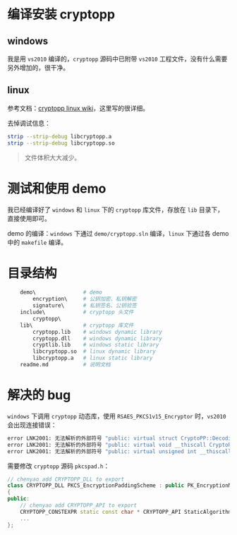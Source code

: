 # 编译安装 cryptopp

## windows 
我是用 `vs2010` 编译的，`cryptopp` 源码中已附带 `vs2010` 工程文件，没有什么需要另外增加的，很干净。

## linux
参考文档：[cryptopp linux wiki](http://www.cryptopp.com/wiki/Linux)，这里写的很详细。

去悼调试信息：
```sh
strip --strip-debug libcryptopp.a
strip --strip-debug libcryptopp.so
```
> 文件体积大大减少。


# 测试和使用 demo
我已经编译好了 `windows` 和 `linux` 下的 `cryptopp` 库文件，存放在 `lib` 目录下，直接使用即可。

demo 的编译：`windows` 下通过 `demo/cryptopp.sln` 编译，`linux` 下通过各 demo 中的 `makefile` 编译。


# 目录结构
```sh
    demo\               # demo
        encryption\     # 公钥加密、私钥解密
        signature\      # 私钥签名、公钥验签
    include\            # cryptopp 头文件
        cryptopp\ 
    lib\                # cryptopp 库文件
        cryptopp.lib    # windows dynamic library
        cryptopp.dll    # windows dynamic library
        cryptlib.lib    # windows static library
        libcryptopp.so  # linux dynamic library
        libcryptopp.a   # linux static library
    readme.md           # 说明文档
```


# 解决的 bug

`windows` 下调用 `cryptopp` 动态库，使用 `RSAES_PKCS1v15_Encryptor` 时，`vs2010` 会出现连接错误：
```sh
error LNK2001: 无法解析的外部符号 "public: virtual struct CryptoPP::DecodingResult __thiscall CryptoPP::PKCS_EncryptionPaddingScheme::Unpad(unsigned char const *,unsigned int,unsigned char *,class CryptoPP::NameValuePairs const &)const " (?Unpad@PKCS_EncryptionPaddingScheme@CryptoPP@@UBE?AUDecodingResult@2@PBEIPAEABVNameValuePairs@2@@Z)
error LNK2001: 无法解析的外部符号 "public: virtual void __thiscall CryptoPP::PKCS_EncryptionPaddingScheme::Pad(class CryptoPP::RandomNumberGenerator &,unsigned char const *,unsigned int,unsigned char *,unsigned int,class CryptoPP::NameValuePairs const &)const " (?Pad@PKCS_EncryptionPaddingScheme@CryptoPP@@UBEXAAVRandomNumberGenerator@2@PBEIPAEIABVNameValuePairs@2@@Z)
error LNK2001: 无法解析的外部符号 "public: virtual unsigned int __thiscall CryptoPP::PKCS_EncryptionPaddingScheme::MaxUnpaddedLength(unsigned int)const " (?MaxUnpaddedLength@PKCS_EncryptionPaddingScheme@CryptoPP@@UBEII@Z)
```

需要修改 `cryptopp` 源码 `pkcspad.h`：
```c++
// chenyao add CRYPTOPP_DLL to export
class CRYPTOPP_DLL PKCS_EncryptionPaddingScheme : public PK_EncryptionMessageEncodingMethod
{
public:
    // chenyao add CRYPTOPP_API to export
	CRYPTOPP_CONSTEXPR static const char * CRYPTOPP_API StaticAlgorithmName() {return "EME-PKCS1-v1_5";}
    ...
};
```
